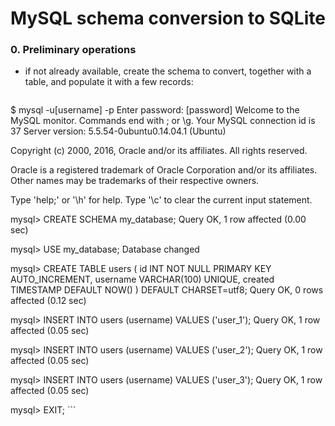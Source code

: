 # MySQL schema conversion to SQLite

### 0. Preliminary operations

* if not already available, create the schema to convert, together with a table, and populate it with a few records:

    ```bash
$ mysql -u[username] -p
Enter password: [password]
Welcome to the MySQL monitor.  Commands end with ; or \g.
Your MySQL connection id is 37
Server version: 5.5.54-0ubuntu0.14.04.1 (Ubuntu)

Copyright (c) 2000, 2016, Oracle and/or its affiliates. All rights reserved.

Oracle is a registered trademark of Oracle Corporation and/or its
affiliates. Other names may be trademarks of their respective
owners.

Type 'help;' or '\h' for help. Type '\c' to clear the current input statement.

mysql> CREATE SCHEMA my_database;
Query OK, 1 row affected (0.00 sec)

mysql> USE my_database;
Database changed

mysql> CREATE TABLE users (
  id INT NOT NULL PRIMARY KEY AUTO_INCREMENT,
  username VARCHAR(100) UNIQUE,
  created TIMESTAMP DEFAULT NOW()
) DEFAULT CHARSET=utf8;
Query OK, 0 rows affected (0.12 sec)

mysql> INSERT INTO users (username) VALUES ('user_1');
Query OK, 1 row affected (0.05 sec)

mysql> INSERT INTO users (username) VALUES ('user_2');
Query OK, 1 row affected (0.05 sec)

mysql> INSERT INTO users (username) VALUES ('user_3');
Query OK, 1 row affected (0.05 sec)

mysql> EXIT;
    ```

